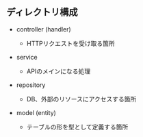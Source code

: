 ## ディレクトリ構成

- controller (handler)
  - HTTPリクエストを受け取る箇所

- service
  - APIのメインになる処理

- repository
  - DB、外部のリソースにアクセスする箇所

- model (entity)
  - テーブルの形を型として定義する箇所
